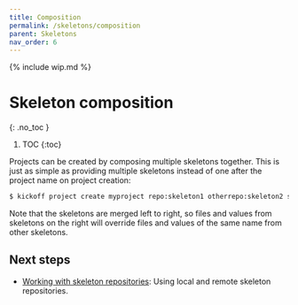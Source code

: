 ```yaml
---
title: Composition
permalink: /skeletons/composition
parent: Skeletons
nav_order: 6
---
```


{% include wip.md %}

# Skeleton composition
{: .no_toc }

1. TOC
{:toc}

Projects can be created by composing multiple skeletons together. This is just
as simple as providing multiple skeletons instead of one after the project name
on project creation:

```bash
$ kickoff project create myproject repo:skeleton1 otherrepo:skeleton2 skeleton3
```

Note that the skeletons are merged left to right, so files and values from
skeletons on the right will override files and values of the same name from
other skeletons.

## Next steps

* [Working with skeleton repositories](/repositories): Using local and remote
  skeleton repositories.
